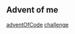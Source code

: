 ## Advent of me

[adventOfCode](https://adventofcode.com/)
[challenge](https://www.reddit.com/r/adventofcode/comments/7jazeh/alternatives_for_when_advent_of_code_ends/)
